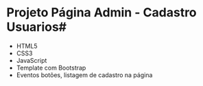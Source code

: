 # Projeto Página Admin - Cadastro Usuarios#

- HTML5
- CSS3
- JavaScript
- Template com Bootstrap
- Eventos botões, listagem de cadastro na página
